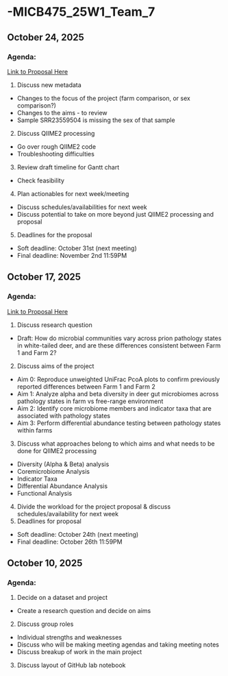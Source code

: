 # -MICB475_25W1_Team_7
## October 24, 2025
### Agenda:
  [Link to Proposal Here](https://docs.google.com/document/d/1P7zjuJCClrZfTSDmK4jr_p3a6KggbvnTL8H-YwDolqA/edit?usp=sharing)
  1. Discuss new metadata
  - Changes to the focus of the project (farm comparison, or sex comparison?)
  - Changes to the aims - to review
  - Sample SRR23559504 is missing the sex of that sample
  2. Discuss QIIME2 processing
  - Go over rough QIIME2 code
  - Troubleshooting difficulties
  3. Review draft timeline for Gantt chart
  - Check feasibility
  4. Plan actionables for next week/meeting
  - Discuss schedules/availabilities for next week
  - Discuss potential to take on more beyond just QIIME2 processing and proposal
  5. Deadlines for the proposal
  - Soft deadline: October 31st (next meeting)
  - Final deadline: November 2nd 11:59PM

## October 17, 2025
### Agenda:
  [Link to Proposal Here](https://docs.google.com/document/d/1P7zjuJCClrZfTSDmK4jr_p3a6KggbvnTL8H-YwDolqA/edit?usp=sharing)
  1. Discuss research question
  - Draft: How do microbial communities vary across prion pathology states in white-tailed deer, and are these differences consistent between Farm 1 and Farm 2?
  2. Discuss aims of the project
  - Aim 0: Reproduce unweighted UniFrac PcoA plots to confirm previously reported differences between Farm 1 and Farm 2
  - Aim 1: Analyze alpha and beta diversity in deer gut microbiomes across pathology states in farm vs free-range environment
  - Aim 2: Identify core microbiome members and indicator taxa that are associated with pathology states
  - Aim 3: Perform differential abundance testing between pathology states within farms
  3. Discuss what approaches belong to which aims and what needs to be done for QIIME2 processing
  - Diversity (Alpha & Beta) analysis
  - Coremicrobiome Analysis
  - Indicator Taxa
  - Differential Abundance Analysis
  - Functional Analysis
  4. Divide the workload for the project proposal & discuss schedules/availability for next week
  5. Deadlines for proposal
  - Soft deadline: October 24th (next meeting)
  - Final deadline: October 26th 11:59PM

    
## October 10, 2025
### Agenda:
  1. Decide on a dataset and project
  - Create a research question and decide on aims
  2. Discuss group roles
  - Individual strengths and weaknesses
  - Discuss who will be making meeting agendas and taking meeting notes
  - Discuss breakup of work in the main project
  3. Discuss layout of GitHub lab notebook
